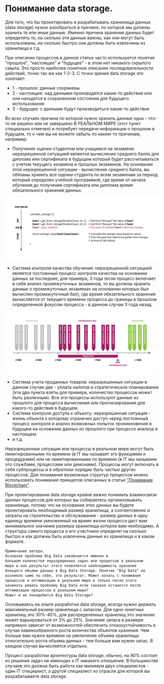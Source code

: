 # Понимание data storage.

Для того, что бы проектировать и разрабатывать хранилища данных (data storage) нужно разобраться в причине, по которой мы должны хранить те или иные данные. Именно причина хранения данных будет определять то, на сколько эти данные важны, как они могут быть использованы, на сколько быстро они должны быть извлечены из хранилища и т.д.

При описании процессов в данной статье часто используется понятия "прошлое", "настоящее" и "будущее" - в этом нет никакого скрытого смыла. Это просто наиболее понятное описание последовательности действий, точно так же как 1-2-3. С точки зрения data storage это означает:

* 1 - прошлое: данные сохранены
* 2 - настоящее: над данными производятся какие-то действия или они находятся в сохраненном состоянии для будущего использования
* 3 - будущее: с данными будут производиться какие-то действия

Во всех случаях причина по которой нужно хранить данные одна - что-то не решено или не завершено В РЕАЛЬНОМ МИРЕ (этот пункт специально отмечен) и потребует передачи информации о прошлом в будущем, то о чем вы не можете забыть по каким-то причинам, например:

* Получение оценки студентом или учащимся на экзамене: неразрешенной ситуацией является вычисление среднего балла для диплома или сертификата в будущем который будет рассчитываться  с учетом текущего экзамена и прошлых экзаменов. На основании этой неразрешенной ситуации - вычисление среднего балла, вы обязаны хранить все оценки студента по всем экзаменам за период который определен учебной программой, где время от начала обучения до получения сертификата или диплома время обязательного хранения данных.

![](https://raw.githubusercontent.com/ArboreusSystems/arboreus_articles/master/data_storage/understanding_data_storage/illustrations/arb_datastorage_003.png)

* Система контроля качества обучения: неразрешенной ситуацией является постоянный процесс контроля качества на основании данных за последние, для примера, 3 года (если процесс включает в себя анализ промежуточных экзаменов, то вы должны хранить данные о промежуточных экзаменах на основании которых был вычислен промежуточный бал), где время обязательного хранения вычисляется от текущего времени процесса до границы в прошлом определенной фокусом процесса - в данном случае 3 года назад.

![](https://raw.githubusercontent.com/ArboreusSystems/arboreus_articles/master/data_storage/understanding_data_storage/illustrations/arb_datastorage_004.png)

* Система учета проданных товаров: неразрешенные ситуации в данном случае две - уплата налогов и стратегическое планирование (эти два пункта взяты для примера, количество процессов может быть различным). Все эти процессы используют данные из прошлого для процесса вычисления или прогнозирования для какого-то действия в будущем.
* Система контроля доступа к объекту: неразрешенная ситуация - жизнь объекта к которому ограничен доступ черед постоянный процесс контроля и анализ возможных попыток проникновения в будущем на основании данных из прошлого при процессе анализа в настоящем.
* и т.д.

Неразрешенные ситуации или процессы в реальном мире могут быть лимитированными по времени (в IT мы называет это функциями и процедурами) или не лимитированными по времени (в IT мы называем это службами, процессами или демонами). Процессы могут включать в себя субпроцессы и в обратном порядке быть частью других процессов. Для понимания возможных структур процессов можно использовать понимание принципов описанных в статье ["Понимание Blockchain"](https://github.com/ArboreusSystems/arboreus_articles/blob/master/blockchain/understanding_blockchain/rus.understanding_blockchain.md).

При проектировании data storage крайне важно понимать взаимосвязи данных процессов для которых вы собираетесь организовывать хранилище, потому что на основании этих данных вы будете проектировать необходимый размер хранилища, а соответсвенно и затраты на строительство и обслуживание - размер данных в одну единицу времени умноженный на время жизни процесса даст вам минимальное значение размера хранилища которое вам необходимо. А структура самого процесса и его участники определят на сколько быстро и как должны быть извлечены данные из хранилища и в каком формате.

```
Примечание автора.
Основная проблема Big Data заключается именно в 
большом количестве неразрешенных задач или процессов в реальном
мире и как результат этого появляется необходимость хранения
большого объема данных в Big Data Storage. Понятие "Big Data" не 
возникло само по себе, это результат. Может начать с понимания
процессов и оптимизации в реальном мире и только после этого 
начинать решать проблему Big Data если таковая останется после
оптимизации процессов в реальном мире?
Может и не понадобится Big Data Storage?
```
 
Основываясь на опыте разработки data storage, всегда нужно держать максимальный размер хранилища с запасом. Для одно-юнитных хранилищ это 30%-40%, для распределенных хранилищ это значение может варьироваться от 3% до 25%. Значение запаса в размере напрямую зависит от возможностей обеспечить отказоустойчивость в случае лавинообразного роста количества объектов хранения. Чем больше вам нужно времени на увеличение объема хранилища относительно роста объема данных - тем больше вам нужен запас. В каждом случае вычисляется отдельно.

Процесс разработки архитектуры data storage, обычно, на 90% состоит из решения задач не имеющих к IT никакого отношения. В большинстве случаев это должна быть работа как минимум двух специалистов - один IT специалист, а другой специалист из отрасли для которой вы разрабатываете data storage.